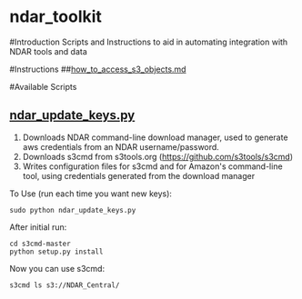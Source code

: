ndar_toolkit
============

#Introduction
Scripts and Instructions to aid in automating integration with NDAR tools and data

#Instructions
##[how_to_access_s3_objects.md](https://github.com/NDAR/ndar_toolkit/blob/master/how_to_access_s3_objets.md)

#Available Scripts
## [ndar_update_keys.py](https://github.com/NDAR/ndar_toolkit/blob/master/ndar_update_keys.py)
1. Downloads NDAR command-line download manager, used to generate aws credentials from an NDAR username/password.
2. Downloads s3cmd from s3tools.org (https://github.com/s3tools/s3cmd)
3. Writes configuration files for s3cmd and for Amazon's command-line tool, using credentials generated from the download manager

To Use (run each time you want new keys):
```shell
sudo python ndar_update_keys.py
```

After initial run:
```shell
cd s3cmd-master
python setup.py install
```

Now you can use s3cmd:
```shell
s3cmd ls s3://NDAR_Central/
```


